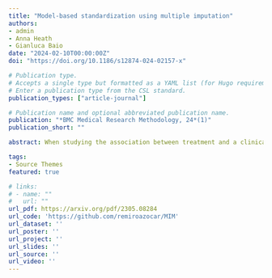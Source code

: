 ```yaml
---
title: "Model-based standardization using multiple imputation"
authors:
- admin
- Anna Heath
- Gianluca Baio
date: "2024-02-10T00:00:00Z"
doi: "https://doi.org/10.1186/s12874-024-02157-x"

# Publication type.
# Accepts a single type but formatted as a YAML list (for Hugo requirements).
# Enter a publication type from the CSL standard.
publication_types: ["article-journal"]

# Publication name and optional abbreviated publication name.
publication: "*BMC Medical Research Methodology, 24*(1)"
publication_short: ""

abstract: When studying the association between treatment and a clinical outcome, a parametric multivariable model of the conditional outcome expectation is often used to adjust for covariates. The treatment coefficient of the outcome model targets a conditional treatment effect. Model-based standardization is typically applied to average the model predictions over the target covariate distribution, and generate a covariate-adjusted estimate of the marginal treatment effect. The standard approach to model-based standardization involves maximum-likelihood estimation and use of the non-parametric bootstrap. We introduce a novel, general-purpose, model-based standardization method based on multiple imputation that is easily applicable when the outcome model is a generalized linear model. We term our proposed approach multiple imputation marginalization (MIM). MIM consists of two main stages - the generation of synthetic datasets and their analysis. MIM accommodates a Bayesian statistical framework, which naturally allows for the principled propagation of uncertainty, integrates the analysis into a probabilistic framework, and allows for the incorporation of prior evidence. We conduct a simulation study to benchmark the finite-sample performance of MIM in conjunction with a parametric outcome model. The simulations provide proof-of-principle in scenarios with binary outcomes, continuous-valued covariates, a logistic outcome model and the marginal log odds ratio as the target effect measure. When parametric modeling assumptions hold, MIM yields unbiased estimation in the target covariate distribution, valid coverage rates, and similar precision and efficiency than the standard approach to model-based standardization. We demonstrate that multiple imputation can be used to marginalize over a target covariate distribution, providing appropriate inference with a correctly specified parametric outcome model and offering statistical performance comparable to that of the standard approach to model-based standardization.

tags:
- Source Themes
featured: true

# links:
# - name: ""
#   url: ""
url_pdf: https://arxiv.org/pdf/2305.08284
url_code: 'https://github.com/remiroazocar/MIM'
url_dataset: ''
url_poster: ''
url_project: ''
url_slides: ''
url_source: ''
url_video: ''
---
```

